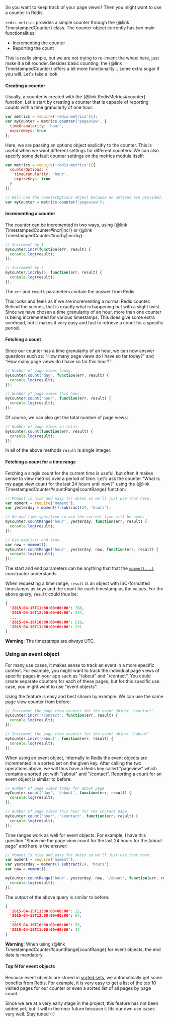 So you want to keep track of your page views? Then you might want to use a
counter in Redis.

`redis-metrics` provides a simple counter through the {@link
TimestampedCounter} class. The counter object currently has two main
functionalities:

* Incrementing the counter
* Reporting the count

This is really simple, but we are not trying to re-invent the wheel here, just
make it a bit rounder. Besides basic counting, the {@link TimestampedCounter}
offers a bit more functionality... some extra sugar if you will. Let's take a
look.

#### Creating a counter

Usually, a counter is created with the {@link RedisMetrics#counter} function.
Let's start by creating a counter that is capable of reporting counts with a
time granularity of one hour:

```javascript
var metrics = require('redis-metrics')();
var myCounter = metrics.counter('pageview', {
  timeGranularity: 'hour',
  expireKeys: true
};
```

Here, we are passing an options object explicitly to the counter. This is
useful when we want different settings for different counters. We can also
specify some default counter settings on the metrics module itself:

```javascript
var metrics = require('redis-metrics')({
  counterOptions: {
    timeGranularity: 'hour',
    expireKeys: true
  }
});

// Will use the counterOptions object because no options are provided.
var myCounter = metrics.counter('pageview');
```

#### Incrementing a counter

The counter can be incremented in two ways, using {@link
TimestampedCounter#incr|incr} or {@link TimestampedCounter#incrby|incrby}:

```javascript
// Increment by 1
myCounter.incr(function(err, result) {
  console.log(result);
});

// Increment by 5
myCounter.incrby(5, function(err, result) {
  console.log(result);
});
```

The `err` and `result` parameters contain the answer from Redis.

This looks and feels as if we are incrementing a normal Redis counter. Behind
the scenes, that is exactly what is happening but with a slight twist. Since we
have chosen a time granularity of an hour, more than one counter is being
incremented for various timestamps. This does give some extra overhead, but it
makes it very easy and fast to retrieve a count for a specific period.

#### Fetching a count

Since our counter has a time granularity of an hour, we can now answer
questions such as: "How many page views do I have so far today?" and "How many
page views do I have so far this hour?":

```javascript
// Number of page views today.
myCounter.count('day', function(err, result) {
  console.log(result);
});

// Number of page views this hour.
myCounter.count('hour', function(err, result) {
  console.log(result);
});
```

Of course, we can also get the total number of page views:

```javascript
// Number of page views in total.
myCounter.count(function(err, result) {
  console.log(result);
});
```

In all of the above methods `result` is single integer.

#### Fetching a count for a time range

Fetching a single count for the current time is useful, but often it makes
sense to view metrics over a period of time. Let's ask the counter "What is my
page view count for the last 24 hours until now?" using the {@link
TimestampedCounter#countRange|countRange} function:

```javascript
// Moment is nice and easy for dates so we'll just use that here.
var moment = require('moment');
var yesterday = moment().subtract(24, 'hours');

// No end time specified so use the current time will be used.
myCounter.countRange('hour', yesterday, function(err, result) {
  console.log(result);
});

// Use explicit end time.
var now = moment();
myCounter.countRange('hour', yesterday, now, function(err, result) {
  console.log(result);
});
```

The start and end parameters can be anything that that the
[`moment(...)`](http://momentjs.com/docs/#/parsing/) constructor understands.

When requesting a time range, `result` is an object with ISO-formatted
timestamps as keys and the count for each timestamp as the values. For the
above query, `result` could thus be:

```json
{
  '2015-04-15T11:00:00+00:00': 788,
  '2015-04-15T12:00:00+00:00': 237,
  ...
  '2015-04-16T10:00:00+00:00': 519,
  '2015-04-16T11:00:00+00:00': 231
}
```

**Warning**: The timestamps are *always* UTC.

### Using an event object

For many use cases, it makes sense to track an event in a more specific
context. For example, you might want to track the individual page views of
specific pages in your app such as "/about" and "/contact". You could create
separate counters for each of these pages, but for this specific use case, you
might want to use "event objects".

Using the feature is easy and best shown by example. We can use the same page
view counter from before:

```javascript
// Increment the page view counter for the event object "/contact".
myCounter.incr('/contact', function(err, result) {
  console.log(result);
});

// Increment the page view counter for the event object "/about".
myCounter.incr('/about', function(err, result) {
  console.log(result);
});
```

When using an event object, internally in Redis the event objects are
incremented in a sorted set on the given key. After calling the two operations
above, we will thus have a Redis key called "pageview" which contains a [sorted
set](http://redis.io/topics/data-types) with "/about" and "/contact".
Reporting a count for an event object is similar to before:

```javascript
// Number of page views today for about page
myCounter.count('day', '/about', function(err, result) {
  console.log(result);
});

// Number of page views this hour for the contact page
myCounter.count('hour', '/contact', function(err, result) {
  console.log(result);
});
```

Time ranges work as well for event objects. For example, I have this question
"Show me the page view count for the last 24 hours for the /about page" and
here is the answer:

```javascript
// Moment is nice and easy for dates so we'll just use that here.
var moment = require('moment');
var yesterday = moment().subtract(24, 'hours');
var now = moment();

myCounter.countRange('hour', yesterday, now, '/about', function(err, result) {
  console.log(result);
});
```

The output of the above query is similar to before:

```json
{
  '2015-04-15T11:00:00+00:00': 12,
  '2015-04-15T12:00:00+00:00': 67,
  ...
  '2015-04-16T10:00:00+00:00': 93,
  '2015-04-16T11:00:00+00:00': 32
}
```

**Warning**: When using {@link TimestampedCounter#countRange|countRange} for
event objects, the end date is mandatory.

#### Top N for event objects

Because event objects are stored in [sorted
sets](http://redis.io/topics/data-types#sorted-sets), we automatically get some
benefits from Redis. For example, it is very easy to get a list of the top 10
visited pages for our counter or even a sorted list of all pages by page count.

Since we are at a very early stage in the project, this feature has not been
added yet, but it will in the near future because it fits our own use cases
very well. Stay tuned :-)
